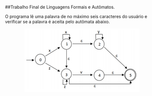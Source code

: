 ##Trabalho Final de Linguagens Formais e Autômatos.

O programa lê uma palavra de no máximo seis caracteres do usuário e verificar se a palavra é aceita pelo autômata abaixo.

<p align="center"><img src="https://github.com/gabrielrhcp/trabalho-de-LFA/blob/master/automata.png"/></p>
